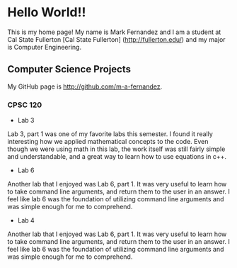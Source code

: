 # Hello World!!


This is my home page! My name is Mark Fernandez and I am a student at Cal State Fullerton [Cal State Fullerton] (http://fullerton.edu/) and my major is Computer Engineering.


## Computer Science Projects


My GitHub page is http://github.com/m-a-fernandez.


### CPSC 120


* Lab 3


Lab 3, part 1 was one of my favorite labs this semester. I found it really interesting how we applied mathematical concepts to the code. Even though we were using math in this lab, the work itself was still fairly simple and understandable, and a great way to learn how to use equations in c++.


* Lab 6


Another lab that I enjoyed was Lab 6, part 1. It was very useful to learn how to take command line arguments, and return them to the user in an answer. I feel like lab 6 was the foundation of utilizing command line arguments and was simple enough for me to comprehend.


* Lab 4


Another lab that I enjoyed was Lab 6, part 1. It was very useful to learn how to take command line arguments, and return them to the user in an answer. I feel like lab 6 was the foundation of utilizing command line arguments and was simple enough for me to comprehend.




